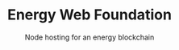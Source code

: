 ---
layout: project
order: 1

title: Energy Web Foundation
subtitle: Node hosting for an energy blockchain
industry: Energy
deliverables: Node hosting

summary: The Energy Web Foundation (EWF) is a global non-profit organization focused on accelerating blockchain technology across the energy sector. Applied Blockchain is an EWF affiliate.

challenge: 
    <p class="body--large body--bold">The Energy Web</p>
    <p>The Energy Web is an open-source, scalable blockchain platform specifically designed for the energy sector’s regulatory, operational, and market needs.</p>
    <p class="body--bold">A blockchain network’s security comes from its decentralisation.</p>
    <p>A blockchain network’s security is enabled via decentralisation, but finding parties with the capacity and desire to run a node is challenging. If the blockchain sits with one or a small number of parties it is easier to undermine than if it is hosted with many disintermediated parties. The EWF Web Chain uses the PoA (Proof of Authority) consensus mechanism which relies on authorities to secure the network, if more than 50% of the authorities were to collude they could undermine the network. Running a reliable PoA node in the network requires blockchain expertise and experience which makes distributing the network difficult.</p>

outcome: 
    The EWF approached Applied Blockchain to run an authority node in their Energy Web Chain blockchain network. Applied Blockchain provisioned infrastructure and ran an Ethereum Parity node which met the requirements and configuration of the Energy Web Chain network.
    The Applied Blockchain Block Explorer was deployed on top of the node to enable exploration of the blockchain and monitoring of forks/ReOrgs.

results:
    <div class="results__item image-inline__item col--md6">
        <img src="/resources/images/icons/icon-key.svg" alt="" class="results__image image-inline__image">
        <p class="results__subtitle body--bold">Authority</p>
        <p>Applied Blockchain is an authority in the EWF Web Chain network and helps to secure the network.</p>
    </div>
    <div class="results__item image-inline__item col--md6">
        <img src="/resources/images/icons/icon-independant.svg" alt="" class="results__image image-inline__image">
        <p class="results__subtitle body--bold">Transparency</p>
        <p>The Applied Blockchain Block Explorer allows for transparency of the blockchain which enables trust in the network.</p>
    </div>
---